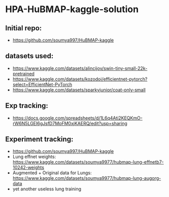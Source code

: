# HPA-HuBMAP-kaggle-solution

## Initial repo:
- https://github.com/soumya997/HuBMAP-kaggle

## datasets used:
- https://www.kaggle.com/datasets/alincijov/swin-tiny-small-22k-pretrained
- https://www.kaggle.com/datasets/kozodoi/efficientnet-pytorch?select=EfficientNet-PyTorch
- https://www.kaggle.com/datasets/sparkyjunior/coat-only-small

## Exp tracking:
- https://docs.google.com/spreadsheets/d/1L6q4Ati2KEQKmO-rW6N5LGEI6gJsfD7MoFM0xjKAERQ/edit?usp=sharing

## Experiment tracking:
- https://github.com/soumya997/HuBMAP-kaggle
- Lung effnet weights: https://www.kaggle.com/datasets/soumya9977/hubmap-lung-effnetb7-10242-weights
- Augmented + Original data for Lungs: https://www.kaggle.com/datasets/soumya9977/hubmap-lung-augorg-data
- yet another useless lung training
